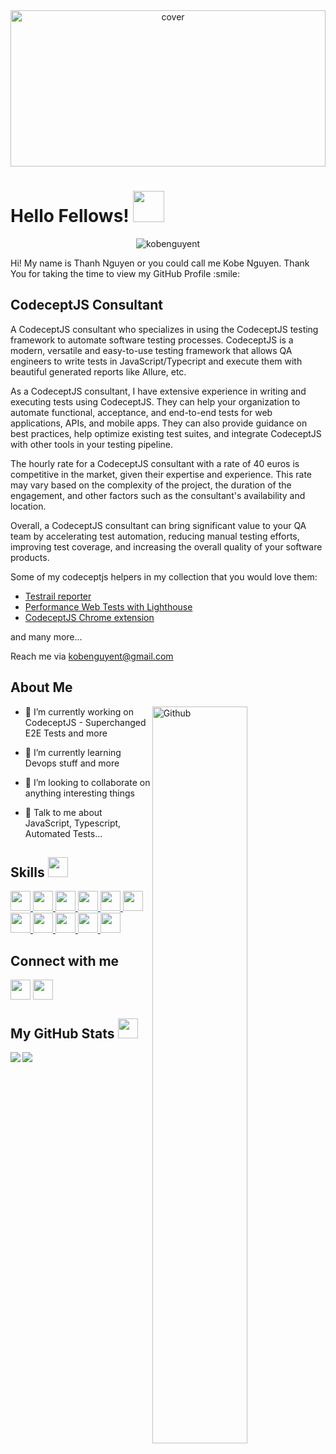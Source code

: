 <div align="center">
<img width="100%" height = "250px" src="https://website-static.testsigma.com/assets/guides/automated-testing/automated-testing.svg" alt="cover" />
</div>

<h1> Hello Fellows! <img src = "https://raw.githubusercontent.com/rahulbanerjee26/githubProfileReadmeGenerator/main/gifs/wave.gif" width = 50px height='50px'> </h1>
<p align='center'>

<img src="https://komarev.com/ghpvc/?username=kobenguyent&label=Profile%20views&color=0e75b6&style=flat" alt="kobenguyent"/>

</p>
<div size='20px'> Hi! My name is Thanh Nguyen or you could call me Kobe Nguyen. Thank You for taking the time to view my GitHub Profile :smile: 
</div>

<h2> CodeceptJS Consultant </h2>
  A CodeceptJS consultant who specializes in using the CodeceptJS testing framework to automate software testing processes. CodeceptJS is a modern, versatile and easy-to-use testing framework that allows QA engineers to write tests in JavaScript/Typecript and execute them with beautiful generated reports like Allure, etc.

As a CodeceptJS consultant, I have extensive experience in writing and executing tests using CodeceptJS. They can help your organization to automate functional, acceptance, and end-to-end tests for web applications, APIs, and mobile apps. They can also provide guidance on best practices, help optimize existing test suites, and integrate CodeceptJS with other tools in your testing pipeline.

The hourly rate for a CodeceptJS consultant with a rate of 40 euros is competitive in the market, given their expertise and experience. This rate may vary based on the complexity of the project, the duration of the engagement, and other factors such as the consultant's availability and location.

Overall, a CodeceptJS consultant can bring significant value to your QA team by accelerating test automation, reducing manual testing efforts, improving test coverage, and increasing the overall quality of your software products.

Some of my codeceptjs helpers in my collection that you would love them:
- [Testrail reporter](https://github.com/kobenguyent/codeceptjs-testrail)
- [Performance Web Tests with Lighthouse](https://github.com/kobenguyent/codeceptjs-lighthouse-helper)
- [CodeceptJS Chrome extension](https://chrome.google.com/webstore/detail/codeceptjs-chrome-recorde/jgdcobhagdbipacidhfnoaccgjooebam)

and many more...

Reach me via kobenguyent@gmail.com

<h2> About Me </h2>

<img width="55%" align="right" alt="Github" src="https://raw.githubusercontent.com/rahulbanerjee26/githubProfileReadmeGenerator/47a1a7b035154ce002fffc42e803b6ca8acbc4f3/gifs/git-header.svg" />


- 🔭 I’m currently working on CodeceptJS - Superchanged E2E Tests and more

- 🌱 I’m currently learning Devops stuff and more 

- 👯 I’m looking to collaborate on anything interesting things 

- 💬 Talk to me about JavaScript, Typescript, Automated Tests... 

<h2> Skills <img src = "https://raw.githubusercontent.com/rahulbanerjee26/githubProfileReadmeGenerator/main/gifs/code.gif" width = 32px height=32px> </h2>
<a href= https://github.com/kobenguyent?tab=repositories&q=&type=&language=javascript&sort= > <img width ='32px' height='32px' src ='https://raw.githubusercontent.com/rahulbanerjee26/githubAboutMeGenerator/main/icons/javascript.svg'> </a>
<a href= https://github.com/kobenguyent?tab=repositories&q=&type=&language=html&sort= > <img width ='32px' height='32px' src ='https://raw.githubusercontent.com/rahulbanerjee26/githubAboutMeGenerator/main/icons/html.svg'> </a>
<a href= https://github.com/kobenguyent?tab=repositories&q=&type=&language=css&sort= > <img width ='32px' height='32px' src ='https://raw.githubusercontent.com/rahulbanerjee26/githubAboutMeGenerator/main/icons/css.svg'> </a>
<a href= https://github.com/kobenguyent?tab=repositories&q=&type=&language=typescript&sort= > <img width ='32px' height='32px' src ='https://raw.githubusercontent.com/rahulbanerjee26/githubAboutMeGenerator/main/icons/typescript.svg'> </a>
<a href= https://github.com/kobenguyent?tab=repositories&q=&type=&language=aws&sort= > <img width ='32px' height='32px' src ='https://raw.githubusercontent.com/rahulbanerjee26/githubAboutMeGenerator/main/icons/aws.svg'> </a>
<a href= https://github.com/kobenguyent?tab=repositories&q=&type=&language=github&sort= > <img width ='32px' height='32px' src ='https://raw.githubusercontent.com/rahulbanerjee26/githubAboutMeGenerator/main/icons/github.svg'> </a>
<a href= https://github.com/kobenguyent?tab=repositories&q=&type=&language=vuejs&sort= > <img width ='32px' height='32px' src ='https://raw.githubusercontent.com/rahulbanerjee26/githubAboutMeGenerator/main/icons/vuejs.svg'> </a>
<a href= https://github.com/kobenguyent?tab=repositories&q=&type=&language=nodejs&sort= > <img width ='32px' height='32px' src ='https://raw.githubusercontent.com/rahulbanerjee26/githubAboutMeGenerator/main/icons/nodejs.svg'> </a>
<a href= https://github.com/kobenguyent?tab=repositories&q=&type=&language=go&sort= > <img width ='32px' height='32px' src ='https://raw.githubusercontent.com/rahulbanerjee26/githubAboutMeGenerator/main/icons/go.svg'> </a>
<a href= https://github.com/kobenguyent?tab=repositories&q=&type=&language=cypress&sort= > <img width ='32px' height='32px' src ='https://raw.githubusercontent.com/rahulbanerjee26/githubAboutMeGenerator/main/icons/cypress.svg'> </a>
<a href= https://github.com/kobenguyent?tab=repositories&q=&type=&language=docker&sort= > <img width ='32px' height='32px' src ='https://raw.githubusercontent.com/rahulbanerjee26/githubAboutMeGenerator/main/icons/docker.svg'> </a>


<h2> Connect with me </h2>
<a href = 'https://www.linkedin.com/in/https://www.linkedin.com/in/kobenguyent'> <img width = '32px' align= 'center' src="https://raw.githubusercontent.com/rahulbanerjee26/githubAboutMeGenerator/main/icons/linked-in-alt.svg"/></a> 
<a href = 'https://www.github.com/kobenguyent'> <img width = '32px' align= 'center' src="https://raw.githubusercontent.com/rahulbanerjee26/githubAboutMeGenerator/main/icons/github.svg"/></a> 



<h2> My GitHub Stats <img src='https://raw.githubusercontent.com/rahulbanerjee26/githubProfileReadmeGenerator/main/gifs/github.gif' width='32px' height=32px> </h2>

<a href="https://github.com/anuraghazra/github-readme-stats">
<img align="left" src="https://github-readme-stats.vercel.app/api?username=kobenguyent&count_private=true&show_icons=true&theme=solarized-light" />
</a>
<a href="https://github.com/anuraghazra/convoychat">
<img align="center" src="https://github-readme-stats.vercel.app/api/top-langs/?username=kobenguyent&theme=solarized-light" />
</a>



<br>
